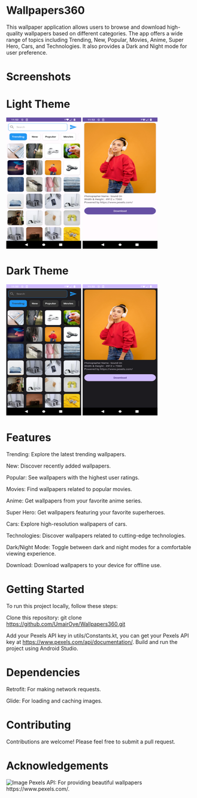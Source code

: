 # Wallpapers360
This wallpaper application allows users to browse and download high-quality wallpapers based on different categories. The app offers a wide range of topics including Trending, New, Popular, Movies, Anime, Super Hero, Cars, and Technologies. It also provides a Dark and Night mode for user preference.

# Screenshots

# Light Theme
<img width="200" height="350" src="screenshots/Screenshot_20231013-115211.png" alt="Image" >  <img width="200" height="350" src="screenshots/Screenshot_20231013-115236.png" alt="Image" >

# Dark Theme
<img width="200" height="350" src="screenshots/Screenshot_20231013-115222.png" alt="Image" >  <img width="200" height="350" src="screenshots/Screenshot_20231013-115228.png" alt="Image" >

# Features
Trending: Explore the latest trending wallpapers.

New: Discover recently added wallpapers.

Popular: See wallpapers with the highest user ratings.

Movies: Find wallpapers related to popular movies.

Anime: Get wallpapers from your favorite anime series.

Super Hero: Get wallpapers featuring your favorite superheroes.

Cars: Explore high-resolution wallpapers of cars.

Technologies: Discover wallpapers related to cutting-edge technologies.

Dark/Night Mode: Toggle between dark and night modes for a comfortable viewing experience.

Download: Download wallpapers to your device for offline use.

# Getting Started
To run this project locally, follow these steps:

Clone this repository: git clone https://github.com/UmairOye/Wallpapers360.git

Add your Pexels API key in utils/Constants.kt, you can get your Pexels API key at https://www.pexels.com/api/documentation/.
Build and run the project using Android Studio.


# Dependencies
Retrofit: For making network requests.

Glide: For loading and caching images.

# Contributing
Contributions are welcome! Please feel free to submit a pull request.

# Acknowledgements
<img width="150" height="150" src="https://cdn-images-1.medium.com/v2/resize:fit:800/1*hCLxRgOtiWBy4ykQZ1toWQ@2x.png" alt="Image" >
Pexels API: For providing beautiful wallpapers https://www.pexels.com/.
